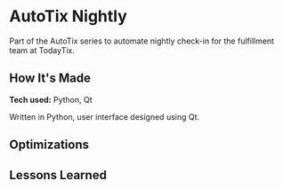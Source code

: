 # AutoTix Nightly
Part of the AutoTix series to automate nightly check-in for the fulfillment team at TodayTix.

## How It's Made
**Tech used:** Python, Qt

Written in Python, user interface designed using Qt.

## Optimizations

## Lessons Learned
